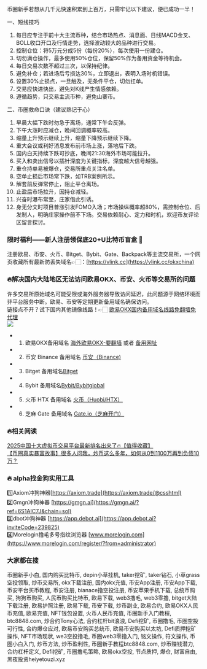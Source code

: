 币圈新手若想从几千元快速积累到上百万，只需牢记以下建议，便已成功一半！

一、短线技巧  
1. 每日应专注于前十大主流币种，结合市场热点、消息面、日线MACD金叉、BOLL收口开口及行情走势，选择波动较大的品种进行交易。  
2. 控制仓位：将5万元分成5份（每份20%），每次使用一份建仓。  
3. 切勿满仓操作，最多使用50%仓位，保留50%作为备用资金等待机会。  
4. 每日交易次数不超过三次，以保持纪律。  
5. 避免补仓；若进场后亏损达30%，立即退出，表明入场时机错误。  
6. 设置30%止损点，一旦触及，无条件平仓，切勿扛单。  
7. 交易应快进快出，避免对K线产生情感依赖。  
8. 遵循趋势，只交易主流币种，避免山寨币。  

二、币圈救命口诀（建议熟记于心）  
1. 早晨大幅下跌时勿急于离场，通常下午会反弹。  
2. 下午大涨时应减仓，晚间回调概率较高。  
3. 缩量上升预示继续上升，缩量下降预示继续下降。  
4. 重大会议或利好消息发布前市场上涨，落地后下跌。  
5. 国内白天持续下跌可抄底，晚间21:30海外市场可能拉升。  
6. 买入和卖出信号以插针深度为关键指标，深度越大信号越强。  
7. 重仓持单易被爆仓，交易所重点关注名单。  
8. 空单止损后市场常下跌，如TRB案例所示。  
9. 解套前反弹常停止，阻止平仓离场。  
10. 止盈后市场拉升，因持仓减轻。  
11. 兴奋时瀑布常至，庄家借此引诱。  
12. 身无分文时项目普涨引发FOMO入场；市场操纵概率超80%，需控制仓位、后发制人，明确庄家操作前不下场。交易依赖耐心、定力和时机，欢迎币友评论区留言探讨。  

### 限时福利——新人注册领保底20+U比特币盲盒 🎁  
注册欧易、币安、火币、Bitget、Bybit、Gate、Backpack等主流交易所，一个网页收藏所有最新防丢失域名👉🏻：[https://vlink.cc](https://vlink.cc/okxchina)  

### 🔥解决国内大陆地区无法访问欧易OKX、币安、火币等交易所的问题  
许多交易所原始域名可能受限或海外服务器导致访问延迟，此问题源于网络环境而非平台服务中断。欧易、币安等定期更新备用域名确保访问。  
链接点不开？试下国内其他镜像线路！👉🏻 [欧易OKX国内备用域名线路免翻墙免代理](https://vlink.cc/okxcn)  
[![](https://307e939.webp.li/20250812124552161.png)](https://vlink.cc/okxcn)  

- 1. 欧易OKX备用域名 [海外欧易OKX-要翻墙](https://www.okx.com/join/18639032) 或者 [备用网址](https://www.oucnyi.net/zh-hans/join/18639032)  
- 2. 币安 Binance 备用域名 [币安（Binance)](https://accounts.binance.com/zh-CN/register?ref=36457687)  
- 3. Bitget 备用域名[Bitget](https://www.bitget.com/zh-CN/referral/register?from=referral&clacCode=VRNEYUTR)  
- 4. Bybit 备用域名[Bybit/Bybitglobal](https://www.bybitglobal.com/zh-MY/invite/?ref=VMKORMM)  
- 5. 火币 HTX 备用域名 [火币（Huobi/HTX）](https://www.htx.com/invite/zh-cn/1f?invite_code=whf45223)  
- 6. 芝麻 Gate 备用域名 [Gate.io（芝麻开门）](https://www.gate.io/zh/signup?ref_type=103&ref=A1ERAQ)  

### 🔥相关阅读  
[2025中国十大虚拟币交易平台最新排名出来了🔥【值得收藏】](https://btc8848.com/top-10-exchanges/)  
[【币圈真实暴富故事】很多人问我，炒币这么多年，如何从0到1100万再到负债10万？](https://heiyetouzi.xyz/biquanstory001/)  

### 🔥 alpha找金狗实用工具  
1️⃣Axiom冲狗神器[https://axiom.trade](https://axiom.trade/@csshtml)  
2️⃣Gmgn冲狗神器 [https://gmgn.ai](https://gmgn.ai/?ref=6S1AIC7J&chain=sol)  
3️⃣dbot冲狗神器 [https://app.debot.ai](https://app.debot.ai?inviteCode=239825)  
4️⃣Morelogin撸毛多号指纹浏览器 [www.morelogin.com](https://www.morelogin.com/register/?from=administrator)  

### 大家都在搜  
币圈新手小白, 国内购买比特币, depin小草挂机, taker挖矿, taker钻石, 小草grass空投领取, 炒币交易所, okx下载注册, 国内okx充值, 币安App注册, 币安App下载, 币安平台买币教程, 币安注册, bianace撸空投注册, 币安苹果手机下载, 总统币购买, 狗狗币购买, 人民币购买比特币, 欧易下载, web3撸毛, web3零撸, bitget大陆下载注册, 欧易护照注册, 欧易下载, 币安下载, 炒币副业, 欧易合约, 欧易OKX人民币充值, 欧易充值, NFT钱包设置, 火币人民币充值, 币圈新手入门教程, btc8848.com, 炒合约Tony心法, 合约杠杆bit浪浪, Defi挖矿, 币圈撸毛, 币圈空投可行性, 合约爆仓应对, 欧易币安购买总统币, 欧易币安购买以太坊, Defi质押挖矿操作, NFT市场现状, we3空投撸毛, 币圈web3零撸入门, 铭文操作, 符文操作, 币圈小白入门, 炒币方法, 炒币盈利性, 币圈新手教程btc8848.com, 炒币赚钱潜力, 合约杠杆定义, Defi挖矿, 币圈撸毛策略, 欧易okx空投, 节点质押, 爆仓, 财富自由, 黑夜投资heiyetouzi.xyz